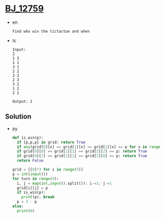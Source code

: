 # [BJ_12759](https://acmicpc.net/problem/12759)

* en

  ```en
  Find who win the tictactoe and when
  ```

* tc

  ```tc
  Input:
  2
  1 3
  1 1
  3 1
  2 2
  3 3
  2 3
  3 2
  1 2
  2 1

  Output: 2
  ```

## Solution

* py

  ```py
  def is_win(p):
    if [p,p,p] in grid: return True
    if any(grid[0][x] == grid[1][x] == grid[2][x] == p for x in range(3)): return True
    if grid[0][0] == grid[1][1] == grid[2][2] == p: return True
    if grid[0][2] == grid[1][1] == grid[2][0] == p: return True
    return False

  grid = [[0]*3 for i in range(3)]
  p = int(input())
  for turn in range(9):
    i, j = map(int,input().split()); i-=1; j-=1
    grid[i][j] = p
    if is_win(p):
      print(p); break
    p = 3 - p
  else:
    print(0)
  ```
